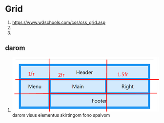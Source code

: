 # Grid

1. https://www.w3schools.com/css/css_grid.asp
2.
3.

## darom

1. ![](assets/2023-06-13-09-52-11.png) darom visus elementus skirtingom fono spalvom
